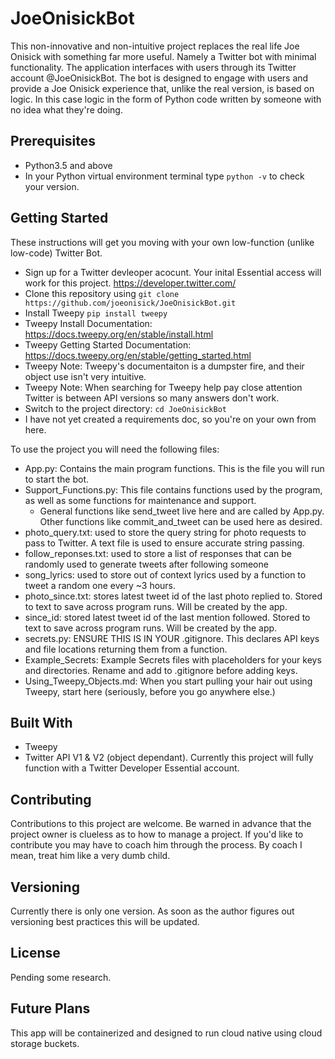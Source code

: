 # JoeOnisickBot
This non-innovative and non-intuitive project replaces the real life Joe Onisick with something far more useful. Namely a Twitter bot with minimal functionality. The application interfaces with users through its Twitter account @JoeOnisickBot. The bot is designed to engage with users and provide a Joe Onisick experience that, unlike the real version, is based on logic. In this case logic in the form of Python code written by someone with no idea what they're doing.

## Prerequisites

- Python3.5 and above
- In your Python virtual environment terminal type `python -v` to check your version.

## Getting Started

These instructions will get you moving with your own low-function (unlike low-code) Twitter Bot.
- Sign up for a Twitter devleoper acocunt. Your inital Essential access will work for this project. https://developer.twitter.com/
- Clone this repository using `git clone https://github.com/joeonisick/JoeOnisickBot.git`
- Install Tweepy `pip install tweepy`
- Tweepy Install Documentation: https://docs.tweepy.org/en/stable/install.html
- Tweepy Getting Started Documentation: https://docs.tweepy.org/en/stable/getting_started.html
- Tweepy Note: Tweepy's documentaiton is a dumpster fire, and their object use isn't very intuitive.
- Tweepy Note: When searching for Tweepy help pay close attention Twitter is between API versions so many answers don't work.
- Switch to the project directory: `cd JoeOnisickBot`
- I have not yet created a requirements doc, so you're on your own from here.

To use the project you will need the following files:
- App.py: Contains the main program functions. This is the file you will run to start the bot.
- Support_Functions.py: This file contains functions used by the program, as well as some functions for maintenance and support.
  - General functions like send_tweet live here and are called by App.py. Other functions like commit_and_tweet can be used here as desired.
- photo_query.txt:  used to store the query string for photo requests to pass to Twitter. A text file is used to ensure accurate string passing.
- follow_reponses.txt: used to store a list of responses that can be randomly used to generate tweets after following someone
- song_lyrics: used to store out of context lyrics used by a function to tweet a random one every ~3 hours.
- photo_since.txt:  stores latest tweet id of the last photo replied to. Stored to text to save across program runs. Will be created by the app.
- since_id: stored latest tweet id of the last mention followed. Stored to text to save across program runs. Will be created by the app.
- secrets.py: ENSURE THIS IS IN YOUR .gitignore. This declares API keys and file locations returning them from a function.
- Example_Secrets: Example Secrets files with placeholders for your keys and directories. Rename and add to .gitignore before adding keys.
- Using_Tweepy_Objects.md: When you start pulling your hair out using Tweepy, start here (seriously, before you go anywhere else.)

## Built With

- Tweepy
- Twitter API V1 & V2 (object dependant). Currently this project will fully function with a Twitter Developer Essential account.

## Contributing

Contributions to this project are welcome. Be warned in advance that the project owner is clueless as to how to manage a project. If you'd like to contribute you may have to coach him through the process. By coach I mean, treat him like a very dumb child.

## Versioning

Currently there is only one version. As soon as the author figures out versioning best practices this will be updated.

## License

Pending some research.

## Future Plans

This app will be containerized and designed to run cloud native using cloud storage buckets.


